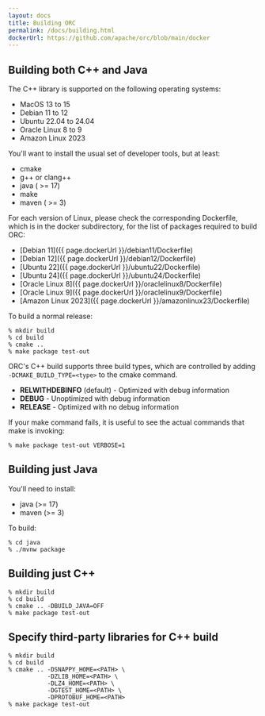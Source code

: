 ```yaml
---
layout: docs
title: Building ORC
permalink: /docs/building.html
dockerUrl: https://github.com/apache/orc/blob/main/docker
---
```


## Building both C++ and Java

The C++ library is supported on the following operating systems:

* MacOS 13 to 15
* Debian 11 to 12
* Ubuntu 22.04 to 24.04
* Oracle Linux 8 to 9
* Amazon Linux 2023

You'll want to install the usual set of developer tools, but at least:

* cmake
* g++ or clang++
* java ( >= 17)
* make
* maven ( >= 3)

For each version of Linux, please check the corresponding Dockerfile, which
is in the docker subdirectory, for the list of packages required to build ORC:

* [Debian 11]({{ page.dockerUrl }}/debian11/Dockerfile)
* [Debian 12]({{ page.dockerUrl }}/debian12/Dockerfile)
* [Ubuntu 22]({{ page.dockerUrl }}/ubuntu22/Dockerfile)
* [Ubuntu 24]({{ page.dockerUrl }}/ubuntu24/Dockerfile)
* [Oracle Linux 8]({{ page.dockerUrl }}/oraclelinux8/Dockerfile)
* [Oracle Linux 9]({{ page.dockerUrl }}/oraclelinux9/Dockerfile)
* [Amazon Linux 2023]({{ page.dockerUrl }}/amazonlinux23/Dockerfile)

To build a normal release:

~~~ shell
% mkdir build
% cd build
% cmake ..
% make package test-out
~~~

ORC's C++ build supports three build types, which are controlled by adding
`-DCMAKE_BUILD_TYPE=<type>` to the cmake command.

* **RELWITHDEBINFO** (default) - Optimized with debug information
* **DEBUG** - Unoptimized with debug information
* **RELEASE** - Optimized with no debug information

If your make command fails, it is useful to see the actual commands that make
is invoking:

~~~ shell
% make package test-out VERBOSE=1
~~~

## Building just Java

You'll need to install:

* java (>= 17)
* maven (>= 3)

To build:

~~~ shell
% cd java
% ./mvnw package
~~~

## Building just C++

~~~ shell
% mkdir build
% cd build
% cmake .. -DBUILD_JAVA=OFF
% make package test-out
~~~

## Specify third-party libraries for C++ build

~~~ shell
% mkdir build
% cd build
% cmake .. -DSNAPPY_HOME=<PATH> \
           -DZLIB_HOME=<PATH> \
           -DLZ4_HOME=<PATH> \
           -DGTEST_HOME=<PATH> \
           -DPROTOBUF_HOME=<PATH>
% make package test-out
~~~
